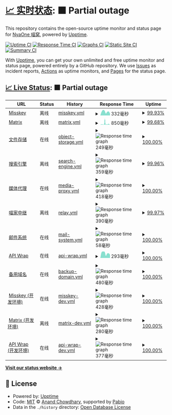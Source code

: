# [📈 实时状态](https://status.nya.one): <!--live status--> **🟧 Partial outage**

This repository contains the open-source uptime monitor and status page for [NyaOne 喵窝](https://nya.one), powered by [Upptime](https://github.com/upptime/upptime).

[![Uptime CI](https://github.com/nyaone/remote-status-monitor/workflows/Uptime%20CI/badge.svg)](https://github.com/nyaone/remote-status-monitor/actions?query=workflow%3A%22Uptime+CI%22)
[![Response Time CI](https://github.com/nyaone/remote-status-monitor/workflows/Response%20Time%20CI/badge.svg)](https://github.com/nyaone/remote-status-monitor/actions?query=workflow%3A%22Response+Time+CI%22)
[![Graphs CI](https://github.com/nyaone/remote-status-monitor/workflows/Graphs%20CI/badge.svg)](https://github.com/nyaone/remote-status-monitor/actions?query=workflow%3A%22Graphs+CI%22)
[![Static Site CI](https://github.com/nyaone/remote-status-monitor/workflows/Static%20Site%20CI/badge.svg)](https://github.com/nyaone/remote-status-monitor/actions?query=workflow%3A%22Static+Site+CI%22)
[![Summary CI](https://github.com/nyaone/remote-status-monitor/workflows/Summary%20CI/badge.svg)](https://github.com/nyaone/remote-status-monitor/actions?query=workflow%3A%22Summary+CI%22)

With [Upptime](https://upptime.js.org), you can get your own unlimited and free uptime monitor and status page, powered entirely by a GitHub repository. We use [Issues](https://github.com/nyaone/remote-status-monitor/issues) as incident reports, [Actions](https://github.com/nyaone/remote-status-monitor/actions) as uptime monitors, and [Pages](https://status.nya.one) for the status page.

## [📈 Live Status](https://demo.upptime.js.org): <!--live status--> **🟧 Partial outage**

<!--start: status pages-->
<!-- This summary is generated by Upptime (https://github.com/upptime/upptime) -->
<!-- Do not edit this manually, your changes will be overwritten -->
<!-- prettier-ignore -->
| URL | Status | History | Response Time | Uptime |
| --- | ------ | ------- | ------------- | ------ |
| <img alt="" src="https://status.nya.one/icons/network-connection.svg" height="13"> [Misskey](https://nya.one) | 离线 | [misskey.yml](https://github.com/nyaone/remote-status-monitor/commits/HEAD/history/misskey.yml) | <details><summary><img alt="Response time graph" src="./graphs/misskey/response-time-week.png" height="20"> 332毫秒</summary><br><a href="https://status.nya.one/history/misskey"><img alt="Response time 303" src="https://img.shields.io/endpoint?url=https%3A%2F%2Fraw.githubusercontent.com%2Fnyaone%2Fremote-status-monitor%2FHEAD%2Fapi%2Fmisskey%2Fresponse-time.json"></a><br><a href="https://status.nya.one/history/misskey"><img alt="24-hour response time 165" src="https://img.shields.io/endpoint?url=https%3A%2F%2Fraw.githubusercontent.com%2Fnyaone%2Fremote-status-monitor%2FHEAD%2Fapi%2Fmisskey%2Fresponse-time-day.json"></a><br><a href="https://status.nya.one/history/misskey"><img alt="7-day response time 332" src="https://img.shields.io/endpoint?url=https%3A%2F%2Fraw.githubusercontent.com%2Fnyaone%2Fremote-status-monitor%2FHEAD%2Fapi%2Fmisskey%2Fresponse-time-week.json"></a><br><a href="https://status.nya.one/history/misskey"><img alt="30-day response time 303" src="https://img.shields.io/endpoint?url=https%3A%2F%2Fraw.githubusercontent.com%2Fnyaone%2Fremote-status-monitor%2FHEAD%2Fapi%2Fmisskey%2Fresponse-time-month.json"></a><br><a href="https://status.nya.one/history/misskey"><img alt="1-year response time 303" src="https://img.shields.io/endpoint?url=https%3A%2F%2Fraw.githubusercontent.com%2Fnyaone%2Fremote-status-monitor%2FHEAD%2Fapi%2Fmisskey%2Fresponse-time-year.json"></a></details> | <details><summary><a href="https://status.nya.one/history/misskey">99.93%</a></summary><a href="https://status.nya.one/history/misskey"><img alt="All-time uptime 99.97%" src="https://img.shields.io/endpoint?url=https%3A%2F%2Fraw.githubusercontent.com%2Fnyaone%2Fremote-status-monitor%2FHEAD%2Fapi%2Fmisskey%2Fuptime.json"></a><br><a href="https://status.nya.one/history/misskey"><img alt="24-hour uptime 99.50%" src="https://img.shields.io/endpoint?url=https%3A%2F%2Fraw.githubusercontent.com%2Fnyaone%2Fremote-status-monitor%2FHEAD%2Fapi%2Fmisskey%2Fuptime-day.json"></a><br><a href="https://status.nya.one/history/misskey"><img alt="7-day uptime 99.93%" src="https://img.shields.io/endpoint?url=https%3A%2F%2Fraw.githubusercontent.com%2Fnyaone%2Fremote-status-monitor%2FHEAD%2Fapi%2Fmisskey%2Fuptime-week.json"></a><br><a href="https://status.nya.one/history/misskey"><img alt="30-day uptime 99.97%" src="https://img.shields.io/endpoint?url=https%3A%2F%2Fraw.githubusercontent.com%2Fnyaone%2Fremote-status-monitor%2FHEAD%2Fapi%2Fmisskey%2Fuptime-month.json"></a><br><a href="https://status.nya.one/history/misskey"><img alt="1-year uptime 99.97%" src="https://img.shields.io/endpoint?url=https%3A%2F%2Fraw.githubusercontent.com%2Fnyaone%2Fremote-status-monitor%2FHEAD%2Fapi%2Fmisskey%2Fuptime-year.json"></a></details>
| <img alt="" src="https://status.nya.one/icons/comments.svg" height="13"> [Matrix](https://matrix.nya.one/_matrix/client/versions) | 离线 | [matrix.yml](https://github.com/nyaone/remote-status-monitor/commits/HEAD/history/matrix.yml) | <details><summary><img alt="Response time graph" src="./graphs/matrix/response-time-week.png" height="20"> 850毫秒</summary><br><a href="https://status.nya.one/history/matrix"><img alt="Response time 1028" src="https://img.shields.io/endpoint?url=https%3A%2F%2Fraw.githubusercontent.com%2Fnyaone%2Fremote-status-monitor%2FHEAD%2Fapi%2Fmatrix%2Fresponse-time.json"></a><br><a href="https://status.nya.one/history/matrix"><img alt="24-hour response time 471" src="https://img.shields.io/endpoint?url=https%3A%2F%2Fraw.githubusercontent.com%2Fnyaone%2Fremote-status-monitor%2FHEAD%2Fapi%2Fmatrix%2Fresponse-time-day.json"></a><br><a href="https://status.nya.one/history/matrix"><img alt="7-day response time 850" src="https://img.shields.io/endpoint?url=https%3A%2F%2Fraw.githubusercontent.com%2Fnyaone%2Fremote-status-monitor%2FHEAD%2Fapi%2Fmatrix%2Fresponse-time-week.json"></a><br><a href="https://status.nya.one/history/matrix"><img alt="30-day response time 1028" src="https://img.shields.io/endpoint?url=https%3A%2F%2Fraw.githubusercontent.com%2Fnyaone%2Fremote-status-monitor%2FHEAD%2Fapi%2Fmatrix%2Fresponse-time-month.json"></a><br><a href="https://status.nya.one/history/matrix"><img alt="1-year response time 1028" src="https://img.shields.io/endpoint?url=https%3A%2F%2Fraw.githubusercontent.com%2Fnyaone%2Fremote-status-monitor%2FHEAD%2Fapi%2Fmatrix%2Fresponse-time-year.json"></a></details> | <details><summary><a href="https://status.nya.one/history/matrix">99.68%</a></summary><a href="https://status.nya.one/history/matrix"><img alt="All-time uptime 99.76%" src="https://img.shields.io/endpoint?url=https%3A%2F%2Fraw.githubusercontent.com%2Fnyaone%2Fremote-status-monitor%2FHEAD%2Fapi%2Fmatrix%2Fuptime.json"></a><br><a href="https://status.nya.one/history/matrix"><img alt="24-hour uptime 98.38%" src="https://img.shields.io/endpoint?url=https%3A%2F%2Fraw.githubusercontent.com%2Fnyaone%2Fremote-status-monitor%2FHEAD%2Fapi%2Fmatrix%2Fuptime-day.json"></a><br><a href="https://status.nya.one/history/matrix"><img alt="7-day uptime 99.68%" src="https://img.shields.io/endpoint?url=https%3A%2F%2Fraw.githubusercontent.com%2Fnyaone%2Fremote-status-monitor%2FHEAD%2Fapi%2Fmatrix%2Fuptime-week.json"></a><br><a href="https://status.nya.one/history/matrix"><img alt="30-day uptime 99.76%" src="https://img.shields.io/endpoint?url=https%3A%2F%2Fraw.githubusercontent.com%2Fnyaone%2Fremote-status-monitor%2FHEAD%2Fapi%2Fmatrix%2Fuptime-month.json"></a><br><a href="https://status.nya.one/history/matrix"><img alt="1-year uptime 99.76%" src="https://img.shields.io/endpoint?url=https%3A%2F%2Fraw.githubusercontent.com%2Fnyaone%2Fremote-status-monitor%2FHEAD%2Fapi%2Fmatrix%2Fuptime-year.json"></a></details>
| <img alt="" src="https://status.nya.one/icons/folder-cloud.svg" height="13"> [文件存储](https://sh.nfs.pub/nyaone/ff02042e-524e-48e8-bb27-17621d96b13a.png) | 在线 | [object-storage.yml](https://github.com/nyaone/remote-status-monitor/commits/HEAD/history/object-storage.yml) | <details><summary><img alt="Response time graph" src="./graphs/object-storage/response-time-week.png" height="20"> 249毫秒</summary><br><a href="https://status.nya.one/history/object-storage"><img alt="Response time 193" src="https://img.shields.io/endpoint?url=https%3A%2F%2Fraw.githubusercontent.com%2Fnyaone%2Fremote-status-monitor%2FHEAD%2Fapi%2Fobject-storage%2Fresponse-time.json"></a><br><a href="https://status.nya.one/history/object-storage"><img alt="24-hour response time 71" src="https://img.shields.io/endpoint?url=https%3A%2F%2Fraw.githubusercontent.com%2Fnyaone%2Fremote-status-monitor%2FHEAD%2Fapi%2Fobject-storage%2Fresponse-time-day.json"></a><br><a href="https://status.nya.one/history/object-storage"><img alt="7-day response time 249" src="https://img.shields.io/endpoint?url=https%3A%2F%2Fraw.githubusercontent.com%2Fnyaone%2Fremote-status-monitor%2FHEAD%2Fapi%2Fobject-storage%2Fresponse-time-week.json"></a><br><a href="https://status.nya.one/history/object-storage"><img alt="30-day response time 193" src="https://img.shields.io/endpoint?url=https%3A%2F%2Fraw.githubusercontent.com%2Fnyaone%2Fremote-status-monitor%2FHEAD%2Fapi%2Fobject-storage%2Fresponse-time-month.json"></a><br><a href="https://status.nya.one/history/object-storage"><img alt="1-year response time 193" src="https://img.shields.io/endpoint?url=https%3A%2F%2Fraw.githubusercontent.com%2Fnyaone%2Fremote-status-monitor%2FHEAD%2Fapi%2Fobject-storage%2Fresponse-time-year.json"></a></details> | <details><summary><a href="https://status.nya.one/history/object-storage">100.00%</a></summary><a href="https://status.nya.one/history/object-storage"><img alt="All-time uptime 100.00%" src="https://img.shields.io/endpoint?url=https%3A%2F%2Fraw.githubusercontent.com%2Fnyaone%2Fremote-status-monitor%2FHEAD%2Fapi%2Fobject-storage%2Fuptime.json"></a><br><a href="https://status.nya.one/history/object-storage"><img alt="24-hour uptime 100.00%" src="https://img.shields.io/endpoint?url=https%3A%2F%2Fraw.githubusercontent.com%2Fnyaone%2Fremote-status-monitor%2FHEAD%2Fapi%2Fobject-storage%2Fuptime-day.json"></a><br><a href="https://status.nya.one/history/object-storage"><img alt="7-day uptime 100.00%" src="https://img.shields.io/endpoint?url=https%3A%2F%2Fraw.githubusercontent.com%2Fnyaone%2Fremote-status-monitor%2FHEAD%2Fapi%2Fobject-storage%2Fuptime-week.json"></a><br><a href="https://status.nya.one/history/object-storage"><img alt="30-day uptime 100.00%" src="https://img.shields.io/endpoint?url=https%3A%2F%2Fraw.githubusercontent.com%2Fnyaone%2Fremote-status-monitor%2FHEAD%2Fapi%2Fobject-storage%2Fuptime-month.json"></a><br><a href="https://status.nya.one/history/object-storage"><img alt="1-year uptime 100.00%" src="https://img.shields.io/endpoint?url=https%3A%2F%2Fraw.githubusercontent.com%2Fnyaone%2Fremote-status-monitor%2FHEAD%2Fapi%2Fobject-storage%2Fuptime-year.json"></a></details>
| <img alt="" src="https://status.nya.one/icons/search.svg" height="13"> [搜索引擎](https://meilisearch.nya.one) | 离线 | [search-engine.yml](https://github.com/nyaone/remote-status-monitor/commits/HEAD/history/search-engine.yml) | <details><summary><img alt="Response time graph" src="./graphs/search-engine/response-time-week.png" height="20"> 359毫秒</summary><br><a href="https://status.nya.one/history/search-engine"><img alt="Response time 300" src="https://img.shields.io/endpoint?url=https%3A%2F%2Fraw.githubusercontent.com%2Fnyaone%2Fremote-status-monitor%2FHEAD%2Fapi%2Fsearch-engine%2Fresponse-time.json"></a><br><a href="https://status.nya.one/history/search-engine"><img alt="24-hour response time 148" src="https://img.shields.io/endpoint?url=https%3A%2F%2Fraw.githubusercontent.com%2Fnyaone%2Fremote-status-monitor%2FHEAD%2Fapi%2Fsearch-engine%2Fresponse-time-day.json"></a><br><a href="https://status.nya.one/history/search-engine"><img alt="7-day response time 359" src="https://img.shields.io/endpoint?url=https%3A%2F%2Fraw.githubusercontent.com%2Fnyaone%2Fremote-status-monitor%2FHEAD%2Fapi%2Fsearch-engine%2Fresponse-time-week.json"></a><br><a href="https://status.nya.one/history/search-engine"><img alt="30-day response time 300" src="https://img.shields.io/endpoint?url=https%3A%2F%2Fraw.githubusercontent.com%2Fnyaone%2Fremote-status-monitor%2FHEAD%2Fapi%2Fsearch-engine%2Fresponse-time-month.json"></a><br><a href="https://status.nya.one/history/search-engine"><img alt="1-year response time 300" src="https://img.shields.io/endpoint?url=https%3A%2F%2Fraw.githubusercontent.com%2Fnyaone%2Fremote-status-monitor%2FHEAD%2Fapi%2Fsearch-engine%2Fresponse-time-year.json"></a></details> | <details><summary><a href="https://status.nya.one/history/search-engine">99.96%</a></summary><a href="https://status.nya.one/history/search-engine"><img alt="All-time uptime 99.98%" src="https://img.shields.io/endpoint?url=https%3A%2F%2Fraw.githubusercontent.com%2Fnyaone%2Fremote-status-monitor%2FHEAD%2Fapi%2Fsearch-engine%2Fuptime.json"></a><br><a href="https://status.nya.one/history/search-engine"><img alt="24-hour uptime 99.71%" src="https://img.shields.io/endpoint?url=https%3A%2F%2Fraw.githubusercontent.com%2Fnyaone%2Fremote-status-monitor%2FHEAD%2Fapi%2Fsearch-engine%2Fuptime-day.json"></a><br><a href="https://status.nya.one/history/search-engine"><img alt="7-day uptime 99.96%" src="https://img.shields.io/endpoint?url=https%3A%2F%2Fraw.githubusercontent.com%2Fnyaone%2Fremote-status-monitor%2FHEAD%2Fapi%2Fsearch-engine%2Fuptime-week.json"></a><br><a href="https://status.nya.one/history/search-engine"><img alt="30-day uptime 99.98%" src="https://img.shields.io/endpoint?url=https%3A%2F%2Fraw.githubusercontent.com%2Fnyaone%2Fremote-status-monitor%2FHEAD%2Fapi%2Fsearch-engine%2Fuptime-month.json"></a><br><a href="https://status.nya.one/history/search-engine"><img alt="1-year uptime 99.98%" src="https://img.shields.io/endpoint?url=https%3A%2F%2Fraw.githubusercontent.com%2Fnyaone%2Fremote-status-monitor%2FHEAD%2Fapi%2Fsearch-engine%2Fuptime-year.json"></a></details>
| <img alt="" src="https://status.nya.one/icons/transactions.svg" height="13"> [媒体代理](https://o.n1mp.org) | 在线 | [media-proxy.yml](https://github.com/nyaone/remote-status-monitor/commits/HEAD/history/media-proxy.yml) | <details><summary><img alt="Response time graph" src="./graphs/media-proxy/response-time-week.png" height="20"> 418毫秒</summary><br><a href="https://status.nya.one/history/media-proxy"><img alt="Response time 336" src="https://img.shields.io/endpoint?url=https%3A%2F%2Fraw.githubusercontent.com%2Fnyaone%2Fremote-status-monitor%2FHEAD%2Fapi%2Fmedia-proxy%2Fresponse-time.json"></a><br><a href="https://status.nya.one/history/media-proxy"><img alt="24-hour response time 288" src="https://img.shields.io/endpoint?url=https%3A%2F%2Fraw.githubusercontent.com%2Fnyaone%2Fremote-status-monitor%2FHEAD%2Fapi%2Fmedia-proxy%2Fresponse-time-day.json"></a><br><a href="https://status.nya.one/history/media-proxy"><img alt="7-day response time 418" src="https://img.shields.io/endpoint?url=https%3A%2F%2Fraw.githubusercontent.com%2Fnyaone%2Fremote-status-monitor%2FHEAD%2Fapi%2Fmedia-proxy%2Fresponse-time-week.json"></a><br><a href="https://status.nya.one/history/media-proxy"><img alt="30-day response time 336" src="https://img.shields.io/endpoint?url=https%3A%2F%2Fraw.githubusercontent.com%2Fnyaone%2Fremote-status-monitor%2FHEAD%2Fapi%2Fmedia-proxy%2Fresponse-time-month.json"></a><br><a href="https://status.nya.one/history/media-proxy"><img alt="1-year response time 336" src="https://img.shields.io/endpoint?url=https%3A%2F%2Fraw.githubusercontent.com%2Fnyaone%2Fremote-status-monitor%2FHEAD%2Fapi%2Fmedia-proxy%2Fresponse-time-year.json"></a></details> | <details><summary><a href="https://status.nya.one/history/media-proxy">100.00%</a></summary><a href="https://status.nya.one/history/media-proxy"><img alt="All-time uptime 100.00%" src="https://img.shields.io/endpoint?url=https%3A%2F%2Fraw.githubusercontent.com%2Fnyaone%2Fremote-status-monitor%2FHEAD%2Fapi%2Fmedia-proxy%2Fuptime.json"></a><br><a href="https://status.nya.one/history/media-proxy"><img alt="24-hour uptime 100.00%" src="https://img.shields.io/endpoint?url=https%3A%2F%2Fraw.githubusercontent.com%2Fnyaone%2Fremote-status-monitor%2FHEAD%2Fapi%2Fmedia-proxy%2Fuptime-day.json"></a><br><a href="https://status.nya.one/history/media-proxy"><img alt="7-day uptime 100.00%" src="https://img.shields.io/endpoint?url=https%3A%2F%2Fraw.githubusercontent.com%2Fnyaone%2Fremote-status-monitor%2FHEAD%2Fapi%2Fmedia-proxy%2Fuptime-week.json"></a><br><a href="https://status.nya.one/history/media-proxy"><img alt="30-day uptime 100.00%" src="https://img.shields.io/endpoint?url=https%3A%2F%2Fraw.githubusercontent.com%2Fnyaone%2Fremote-status-monitor%2FHEAD%2Fapi%2Fmedia-proxy%2Fuptime-month.json"></a><br><a href="https://status.nya.one/history/media-proxy"><img alt="1-year uptime 100.00%" src="https://img.shields.io/endpoint?url=https%3A%2F%2Fraw.githubusercontent.com%2Fnyaone%2Fremote-status-monitor%2FHEAD%2Fapi%2Fmedia-proxy%2Fuptime-year.json"></a></details>
| <img alt="" src="https://status.nya.one/icons/nodes.svg" height="13"> [喵家中继](https://relay.nya.one/actor) | 离线 | [relay.yml](https://github.com/nyaone/remote-status-monitor/commits/HEAD/history/relay.yml) | <details><summary><img alt="Response time graph" src="./graphs/relay/response-time-week.png" height="20"> 390毫秒</summary><br><a href="https://status.nya.one/history/relay"><img alt="Response time 316" src="https://img.shields.io/endpoint?url=https%3A%2F%2Fraw.githubusercontent.com%2Fnyaone%2Fremote-status-monitor%2FHEAD%2Fapi%2Frelay%2Fresponse-time.json"></a><br><a href="https://status.nya.one/history/relay"><img alt="24-hour response time 159" src="https://img.shields.io/endpoint?url=https%3A%2F%2Fraw.githubusercontent.com%2Fnyaone%2Fremote-status-monitor%2FHEAD%2Fapi%2Frelay%2Fresponse-time-day.json"></a><br><a href="https://status.nya.one/history/relay"><img alt="7-day response time 390" src="https://img.shields.io/endpoint?url=https%3A%2F%2Fraw.githubusercontent.com%2Fnyaone%2Fremote-status-monitor%2FHEAD%2Fapi%2Frelay%2Fresponse-time-week.json"></a><br><a href="https://status.nya.one/history/relay"><img alt="30-day response time 316" src="https://img.shields.io/endpoint?url=https%3A%2F%2Fraw.githubusercontent.com%2Fnyaone%2Fremote-status-monitor%2FHEAD%2Fapi%2Frelay%2Fresponse-time-month.json"></a><br><a href="https://status.nya.one/history/relay"><img alt="1-year response time 316" src="https://img.shields.io/endpoint?url=https%3A%2F%2Fraw.githubusercontent.com%2Fnyaone%2Fremote-status-monitor%2FHEAD%2Fapi%2Frelay%2Fresponse-time-year.json"></a></details> | <details><summary><a href="https://status.nya.one/history/relay">99.97%</a></summary><a href="https://status.nya.one/history/relay"><img alt="All-time uptime 99.99%" src="https://img.shields.io/endpoint?url=https%3A%2F%2Fraw.githubusercontent.com%2Fnyaone%2Fremote-status-monitor%2FHEAD%2Fapi%2Frelay%2Fuptime.json"></a><br><a href="https://status.nya.one/history/relay"><img alt="24-hour uptime 99.82%" src="https://img.shields.io/endpoint?url=https%3A%2F%2Fraw.githubusercontent.com%2Fnyaone%2Fremote-status-monitor%2FHEAD%2Fapi%2Frelay%2Fuptime-day.json"></a><br><a href="https://status.nya.one/history/relay"><img alt="7-day uptime 99.97%" src="https://img.shields.io/endpoint?url=https%3A%2F%2Fraw.githubusercontent.com%2Fnyaone%2Fremote-status-monitor%2FHEAD%2Fapi%2Frelay%2Fuptime-week.json"></a><br><a href="https://status.nya.one/history/relay"><img alt="30-day uptime 99.99%" src="https://img.shields.io/endpoint?url=https%3A%2F%2Fraw.githubusercontent.com%2Fnyaone%2Fremote-status-monitor%2FHEAD%2Fapi%2Frelay%2Fuptime-month.json"></a><br><a href="https://status.nya.one/history/relay"><img alt="1-year uptime 99.99%" src="https://img.shields.io/endpoint?url=https%3A%2F%2Fraw.githubusercontent.com%2Fnyaone%2Fremote-status-monitor%2FHEAD%2Fapi%2Frelay%2Fuptime-year.json"></a></details>
| <img alt="" src="https://status.nya.one/icons/mail.svg" height="13"> [邮件系统](mx.nya.one) | 在线 | [mail-system.yml](https://github.com/nyaone/remote-status-monitor/commits/HEAD/history/mail-system.yml) | <details><summary><img alt="Response time graph" src="./graphs/mail-system/response-time-week.png" height="20"> 58毫秒</summary><br><a href="https://status.nya.one/history/mail-system"><img alt="Response time 45" src="https://img.shields.io/endpoint?url=https%3A%2F%2Fraw.githubusercontent.com%2Fnyaone%2Fremote-status-monitor%2FHEAD%2Fapi%2Fmail-system%2Fresponse-time.json"></a><br><a href="https://status.nya.one/history/mail-system"><img alt="24-hour response time 23" src="https://img.shields.io/endpoint?url=https%3A%2F%2Fraw.githubusercontent.com%2Fnyaone%2Fremote-status-monitor%2FHEAD%2Fapi%2Fmail-system%2Fresponse-time-day.json"></a><br><a href="https://status.nya.one/history/mail-system"><img alt="7-day response time 58" src="https://img.shields.io/endpoint?url=https%3A%2F%2Fraw.githubusercontent.com%2Fnyaone%2Fremote-status-monitor%2FHEAD%2Fapi%2Fmail-system%2Fresponse-time-week.json"></a><br><a href="https://status.nya.one/history/mail-system"><img alt="30-day response time 45" src="https://img.shields.io/endpoint?url=https%3A%2F%2Fraw.githubusercontent.com%2Fnyaone%2Fremote-status-monitor%2FHEAD%2Fapi%2Fmail-system%2Fresponse-time-month.json"></a><br><a href="https://status.nya.one/history/mail-system"><img alt="1-year response time 45" src="https://img.shields.io/endpoint?url=https%3A%2F%2Fraw.githubusercontent.com%2Fnyaone%2Fremote-status-monitor%2FHEAD%2Fapi%2Fmail-system%2Fresponse-time-year.json"></a></details> | <details><summary><a href="https://status.nya.one/history/mail-system">100.00%</a></summary><a href="https://status.nya.one/history/mail-system"><img alt="All-time uptime 100.00%" src="https://img.shields.io/endpoint?url=https%3A%2F%2Fraw.githubusercontent.com%2Fnyaone%2Fremote-status-monitor%2FHEAD%2Fapi%2Fmail-system%2Fuptime.json"></a><br><a href="https://status.nya.one/history/mail-system"><img alt="24-hour uptime 100.00%" src="https://img.shields.io/endpoint?url=https%3A%2F%2Fraw.githubusercontent.com%2Fnyaone%2Fremote-status-monitor%2FHEAD%2Fapi%2Fmail-system%2Fuptime-day.json"></a><br><a href="https://status.nya.one/history/mail-system"><img alt="7-day uptime 100.00%" src="https://img.shields.io/endpoint?url=https%3A%2F%2Fraw.githubusercontent.com%2Fnyaone%2Fremote-status-monitor%2FHEAD%2Fapi%2Fmail-system%2Fuptime-week.json"></a><br><a href="https://status.nya.one/history/mail-system"><img alt="30-day uptime 100.00%" src="https://img.shields.io/endpoint?url=https%3A%2F%2Fraw.githubusercontent.com%2Fnyaone%2Fremote-status-monitor%2FHEAD%2Fapi%2Fmail-system%2Fuptime-month.json"></a><br><a href="https://status.nya.one/history/mail-system"><img alt="1-year uptime 100.00%" src="https://img.shields.io/endpoint?url=https%3A%2F%2Fraw.githubusercontent.com%2Fnyaone%2Fremote-status-monitor%2FHEAD%2Fapi%2Fmail-system%2Fuptime-year.json"></a></details>
| <img alt="" src="https://status.nya.one/icons/plug-2.svg" height="13"> [API Wrap](https://api.nya.one) | 在线 | [api-wrap.yml](https://github.com/nyaone/remote-status-monitor/commits/HEAD/history/api-wrap.yml) | <details><summary><img alt="Response time graph" src="./graphs/api-wrap/response-time-week.png" height="20"> 293毫秒</summary><br><a href="https://status.nya.one/history/api-wrap"><img alt="Response time 237" src="https://img.shields.io/endpoint?url=https%3A%2F%2Fraw.githubusercontent.com%2Fnyaone%2Fremote-status-monitor%2FHEAD%2Fapi%2Fapi-wrap%2Fresponse-time.json"></a><br><a href="https://status.nya.one/history/api-wrap"><img alt="24-hour response time 201" src="https://img.shields.io/endpoint?url=https%3A%2F%2Fraw.githubusercontent.com%2Fnyaone%2Fremote-status-monitor%2FHEAD%2Fapi%2Fapi-wrap%2Fresponse-time-day.json"></a><br><a href="https://status.nya.one/history/api-wrap"><img alt="7-day response time 293" src="https://img.shields.io/endpoint?url=https%3A%2F%2Fraw.githubusercontent.com%2Fnyaone%2Fremote-status-monitor%2FHEAD%2Fapi%2Fapi-wrap%2Fresponse-time-week.json"></a><br><a href="https://status.nya.one/history/api-wrap"><img alt="30-day response time 237" src="https://img.shields.io/endpoint?url=https%3A%2F%2Fraw.githubusercontent.com%2Fnyaone%2Fremote-status-monitor%2FHEAD%2Fapi%2Fapi-wrap%2Fresponse-time-month.json"></a><br><a href="https://status.nya.one/history/api-wrap"><img alt="1-year response time 237" src="https://img.shields.io/endpoint?url=https%3A%2F%2Fraw.githubusercontent.com%2Fnyaone%2Fremote-status-monitor%2FHEAD%2Fapi%2Fapi-wrap%2Fresponse-time-year.json"></a></details> | <details><summary><a href="https://status.nya.one/history/api-wrap">100.00%</a></summary><a href="https://status.nya.one/history/api-wrap"><img alt="All-time uptime 100.00%" src="https://img.shields.io/endpoint?url=https%3A%2F%2Fraw.githubusercontent.com%2Fnyaone%2Fremote-status-monitor%2FHEAD%2Fapi%2Fapi-wrap%2Fuptime.json"></a><br><a href="https://status.nya.one/history/api-wrap"><img alt="24-hour uptime 100.00%" src="https://img.shields.io/endpoint?url=https%3A%2F%2Fraw.githubusercontent.com%2Fnyaone%2Fremote-status-monitor%2FHEAD%2Fapi%2Fapi-wrap%2Fuptime-day.json"></a><br><a href="https://status.nya.one/history/api-wrap"><img alt="7-day uptime 100.00%" src="https://img.shields.io/endpoint?url=https%3A%2F%2Fraw.githubusercontent.com%2Fnyaone%2Fremote-status-monitor%2FHEAD%2Fapi%2Fapi-wrap%2Fuptime-week.json"></a><br><a href="https://status.nya.one/history/api-wrap"><img alt="30-day uptime 100.00%" src="https://img.shields.io/endpoint?url=https%3A%2F%2Fraw.githubusercontent.com%2Fnyaone%2Fremote-status-monitor%2FHEAD%2Fapi%2Fapi-wrap%2Fuptime-month.json"></a><br><a href="https://status.nya.one/history/api-wrap"><img alt="1-year uptime 100.00%" src="https://img.shields.io/endpoint?url=https%3A%2F%2Fraw.githubusercontent.com%2Fnyaone%2Fremote-status-monitor%2FHEAD%2Fapi%2Fapi-wrap%2Fuptime-year.json"></a></details>
| <img alt="" src="https://status.nya.one/icons/a-tag-add.svg" height="13"> [备用域名](https://n1.homes) | 在线 | [backup-domain.yml](https://github.com/nyaone/remote-status-monitor/commits/HEAD/history/backup-domain.yml) | <details><summary><img alt="Response time graph" src="./graphs/backup-domain/response-time-week.png" height="20"> 480毫秒</summary><br><a href="https://status.nya.one/history/backup-domain"><img alt="Response time 415" src="https://img.shields.io/endpoint?url=https%3A%2F%2Fraw.githubusercontent.com%2Fnyaone%2Fremote-status-monitor%2FHEAD%2Fapi%2Fbackup-domain%2Fresponse-time.json"></a><br><a href="https://status.nya.one/history/backup-domain"><img alt="24-hour response time 511" src="https://img.shields.io/endpoint?url=https%3A%2F%2Fraw.githubusercontent.com%2Fnyaone%2Fremote-status-monitor%2FHEAD%2Fapi%2Fbackup-domain%2Fresponse-time-day.json"></a><br><a href="https://status.nya.one/history/backup-domain"><img alt="7-day response time 480" src="https://img.shields.io/endpoint?url=https%3A%2F%2Fraw.githubusercontent.com%2Fnyaone%2Fremote-status-monitor%2FHEAD%2Fapi%2Fbackup-domain%2Fresponse-time-week.json"></a><br><a href="https://status.nya.one/history/backup-domain"><img alt="30-day response time 415" src="https://img.shields.io/endpoint?url=https%3A%2F%2Fraw.githubusercontent.com%2Fnyaone%2Fremote-status-monitor%2FHEAD%2Fapi%2Fbackup-domain%2Fresponse-time-month.json"></a><br><a href="https://status.nya.one/history/backup-domain"><img alt="1-year response time 415" src="https://img.shields.io/endpoint?url=https%3A%2F%2Fraw.githubusercontent.com%2Fnyaone%2Fremote-status-monitor%2FHEAD%2Fapi%2Fbackup-domain%2Fresponse-time-year.json"></a></details> | <details><summary><a href="https://status.nya.one/history/backup-domain">100.00%</a></summary><a href="https://status.nya.one/history/backup-domain"><img alt="All-time uptime 100.00%" src="https://img.shields.io/endpoint?url=https%3A%2F%2Fraw.githubusercontent.com%2Fnyaone%2Fremote-status-monitor%2FHEAD%2Fapi%2Fbackup-domain%2Fuptime.json"></a><br><a href="https://status.nya.one/history/backup-domain"><img alt="24-hour uptime 100.00%" src="https://img.shields.io/endpoint?url=https%3A%2F%2Fraw.githubusercontent.com%2Fnyaone%2Fremote-status-monitor%2FHEAD%2Fapi%2Fbackup-domain%2Fuptime-day.json"></a><br><a href="https://status.nya.one/history/backup-domain"><img alt="7-day uptime 100.00%" src="https://img.shields.io/endpoint?url=https%3A%2F%2Fraw.githubusercontent.com%2Fnyaone%2Fremote-status-monitor%2FHEAD%2Fapi%2Fbackup-domain%2Fuptime-week.json"></a><br><a href="https://status.nya.one/history/backup-domain"><img alt="30-day uptime 100.00%" src="https://img.shields.io/endpoint?url=https%3A%2F%2Fraw.githubusercontent.com%2Fnyaone%2Fremote-status-monitor%2FHEAD%2Fapi%2Fbackup-domain%2Fuptime-month.json"></a><br><a href="https://status.nya.one/history/backup-domain"><img alt="1-year uptime 100.00%" src="https://img.shields.io/endpoint?url=https%3A%2F%2Fraw.githubusercontent.com%2Fnyaone%2Fremote-status-monitor%2FHEAD%2Fapi%2Fbackup-domain%2Fuptime-year.json"></a></details>
| <img alt="" src="https://status.nya.one/icons/network-connection.svg" height="13"> [Misskey (开发环境)](https://dev.nya.one) | 在线 | [misskey-dev.yml](https://github.com/nyaone/remote-status-monitor/commits/HEAD/history/misskey-dev.yml) | <details><summary><img alt="Response time graph" src="./graphs/misskey-dev/response-time-week.png" height="20"> 428毫秒</summary><br><a href="https://status.nya.one/history/misskey-dev"><img alt="Response time 455" src="https://img.shields.io/endpoint?url=https%3A%2F%2Fraw.githubusercontent.com%2Fnyaone%2Fremote-status-monitor%2FHEAD%2Fapi%2Fmisskey-dev%2Fresponse-time.json"></a><br><a href="https://status.nya.one/history/misskey-dev"><img alt="24-hour response time 192" src="https://img.shields.io/endpoint?url=https%3A%2F%2Fraw.githubusercontent.com%2Fnyaone%2Fremote-status-monitor%2FHEAD%2Fapi%2Fmisskey-dev%2Fresponse-time-day.json"></a><br><a href="https://status.nya.one/history/misskey-dev"><img alt="7-day response time 428" src="https://img.shields.io/endpoint?url=https%3A%2F%2Fraw.githubusercontent.com%2Fnyaone%2Fremote-status-monitor%2FHEAD%2Fapi%2Fmisskey-dev%2Fresponse-time-week.json"></a><br><a href="https://status.nya.one/history/misskey-dev"><img alt="30-day response time 455" src="https://img.shields.io/endpoint?url=https%3A%2F%2Fraw.githubusercontent.com%2Fnyaone%2Fremote-status-monitor%2FHEAD%2Fapi%2Fmisskey-dev%2Fresponse-time-month.json"></a><br><a href="https://status.nya.one/history/misskey-dev"><img alt="1-year response time 455" src="https://img.shields.io/endpoint?url=https%3A%2F%2Fraw.githubusercontent.com%2Fnyaone%2Fremote-status-monitor%2FHEAD%2Fapi%2Fmisskey-dev%2Fresponse-time-year.json"></a></details> | <details><summary><a href="https://status.nya.one/history/misskey-dev">100.00%</a></summary><a href="https://status.nya.one/history/misskey-dev"><img alt="All-time uptime 100.00%" src="https://img.shields.io/endpoint?url=https%3A%2F%2Fraw.githubusercontent.com%2Fnyaone%2Fremote-status-monitor%2FHEAD%2Fapi%2Fmisskey-dev%2Fuptime.json"></a><br><a href="https://status.nya.one/history/misskey-dev"><img alt="24-hour uptime 100.00%" src="https://img.shields.io/endpoint?url=https%3A%2F%2Fraw.githubusercontent.com%2Fnyaone%2Fremote-status-monitor%2FHEAD%2Fapi%2Fmisskey-dev%2Fuptime-day.json"></a><br><a href="https://status.nya.one/history/misskey-dev"><img alt="7-day uptime 100.00%" src="https://img.shields.io/endpoint?url=https%3A%2F%2Fraw.githubusercontent.com%2Fnyaone%2Fremote-status-monitor%2FHEAD%2Fapi%2Fmisskey-dev%2Fuptime-week.json"></a><br><a href="https://status.nya.one/history/misskey-dev"><img alt="30-day uptime 100.00%" src="https://img.shields.io/endpoint?url=https%3A%2F%2Fraw.githubusercontent.com%2Fnyaone%2Fremote-status-monitor%2FHEAD%2Fapi%2Fmisskey-dev%2Fuptime-month.json"></a><br><a href="https://status.nya.one/history/misskey-dev"><img alt="1-year uptime 100.00%" src="https://img.shields.io/endpoint?url=https%3A%2F%2Fraw.githubusercontent.com%2Fnyaone%2Fremote-status-monitor%2FHEAD%2Fapi%2Fmisskey-dev%2Fuptime-year.json"></a></details>
| <img alt="" src="https://status.nya.one/icons/comments.svg" height="13"> [Matrix (开发环境)](https://dev-matrix.nya.one/_matrix/client/versions) | 离线 | [matrix-dev.yml](https://github.com/nyaone/remote-status-monitor/commits/HEAD/history/matrix-dev.yml) | <details><summary><img alt="Response time graph" src="./graphs/matrix-dev/response-time-week.png" height="20"> 280毫秒</summary><br><a href="https://status.nya.one/history/matrix-dev"><img alt="Response time 225" src="https://img.shields.io/endpoint?url=https%3A%2F%2Fraw.githubusercontent.com%2Fnyaone%2Fremote-status-monitor%2FHEAD%2Fapi%2Fmatrix-dev%2Fresponse-time.json"></a><br><a href="https://status.nya.one/history/matrix-dev"><img alt="24-hour response time 147" src="https://img.shields.io/endpoint?url=https%3A%2F%2Fraw.githubusercontent.com%2Fnyaone%2Fremote-status-monitor%2FHEAD%2Fapi%2Fmatrix-dev%2Fresponse-time-day.json"></a><br><a href="https://status.nya.one/history/matrix-dev"><img alt="7-day response time 280" src="https://img.shields.io/endpoint?url=https%3A%2F%2Fraw.githubusercontent.com%2Fnyaone%2Fremote-status-monitor%2FHEAD%2Fapi%2Fmatrix-dev%2Fresponse-time-week.json"></a><br><a href="https://status.nya.one/history/matrix-dev"><img alt="30-day response time 225" src="https://img.shields.io/endpoint?url=https%3A%2F%2Fraw.githubusercontent.com%2Fnyaone%2Fremote-status-monitor%2FHEAD%2Fapi%2Fmatrix-dev%2Fresponse-time-month.json"></a><br><a href="https://status.nya.one/history/matrix-dev"><img alt="1-year response time 225" src="https://img.shields.io/endpoint?url=https%3A%2F%2Fraw.githubusercontent.com%2Fnyaone%2Fremote-status-monitor%2FHEAD%2Fapi%2Fmatrix-dev%2Fresponse-time-year.json"></a></details> | <details><summary><a href="https://status.nya.one/history/matrix-dev">100.00%</a></summary><a href="https://status.nya.one/history/matrix-dev"><img alt="All-time uptime 100.00%" src="https://img.shields.io/endpoint?url=https%3A%2F%2Fraw.githubusercontent.com%2Fnyaone%2Fremote-status-monitor%2FHEAD%2Fapi%2Fmatrix-dev%2Fuptime.json"></a><br><a href="https://status.nya.one/history/matrix-dev"><img alt="24-hour uptime 99.99%" src="https://img.shields.io/endpoint?url=https%3A%2F%2Fraw.githubusercontent.com%2Fnyaone%2Fremote-status-monitor%2FHEAD%2Fapi%2Fmatrix-dev%2Fuptime-day.json"></a><br><a href="https://status.nya.one/history/matrix-dev"><img alt="7-day uptime 100.00%" src="https://img.shields.io/endpoint?url=https%3A%2F%2Fraw.githubusercontent.com%2Fnyaone%2Fremote-status-monitor%2FHEAD%2Fapi%2Fmatrix-dev%2Fuptime-week.json"></a><br><a href="https://status.nya.one/history/matrix-dev"><img alt="30-day uptime 100.00%" src="https://img.shields.io/endpoint?url=https%3A%2F%2Fraw.githubusercontent.com%2Fnyaone%2Fremote-status-monitor%2FHEAD%2Fapi%2Fmatrix-dev%2Fuptime-month.json"></a><br><a href="https://status.nya.one/history/matrix-dev"><img alt="1-year uptime 100.00%" src="https://img.shields.io/endpoint?url=https%3A%2F%2Fraw.githubusercontent.com%2Fnyaone%2Fremote-status-monitor%2FHEAD%2Fapi%2Fmatrix-dev%2Fuptime-year.json"></a></details>
| <img alt="" src="https://status.nya.one/icons/plug-2.svg" height="13"> [API Wrap (开发环境)](https://dev-api.nya.one) | 在线 | [api-wrap-dev.yml](https://github.com/nyaone/remote-status-monitor/commits/HEAD/history/api-wrap-dev.yml) | <details><summary><img alt="Response time graph" src="./graphs/api-wrap-dev/response-time-week.png" height="20"> 377毫秒</summary><br><a href="https://status.nya.one/history/api-wrap-dev"><img alt="Response time 262" src="https://img.shields.io/endpoint?url=https%3A%2F%2Fraw.githubusercontent.com%2Fnyaone%2Fremote-status-monitor%2FHEAD%2Fapi%2Fapi-wrap-dev%2Fresponse-time.json"></a><br><a href="https://status.nya.one/history/api-wrap-dev"><img alt="24-hour response time 384" src="https://img.shields.io/endpoint?url=https%3A%2F%2Fraw.githubusercontent.com%2Fnyaone%2Fremote-status-monitor%2FHEAD%2Fapi%2Fapi-wrap-dev%2Fresponse-time-day.json"></a><br><a href="https://status.nya.one/history/api-wrap-dev"><img alt="7-day response time 377" src="https://img.shields.io/endpoint?url=https%3A%2F%2Fraw.githubusercontent.com%2Fnyaone%2Fremote-status-monitor%2FHEAD%2Fapi%2Fapi-wrap-dev%2Fresponse-time-week.json"></a><br><a href="https://status.nya.one/history/api-wrap-dev"><img alt="30-day response time 262" src="https://img.shields.io/endpoint?url=https%3A%2F%2Fraw.githubusercontent.com%2Fnyaone%2Fremote-status-monitor%2FHEAD%2Fapi%2Fapi-wrap-dev%2Fresponse-time-month.json"></a><br><a href="https://status.nya.one/history/api-wrap-dev"><img alt="1-year response time 262" src="https://img.shields.io/endpoint?url=https%3A%2F%2Fraw.githubusercontent.com%2Fnyaone%2Fremote-status-monitor%2FHEAD%2Fapi%2Fapi-wrap-dev%2Fresponse-time-year.json"></a></details> | <details><summary><a href="https://status.nya.one/history/api-wrap-dev">100.00%</a></summary><a href="https://status.nya.one/history/api-wrap-dev"><img alt="All-time uptime 100.00%" src="https://img.shields.io/endpoint?url=https%3A%2F%2Fraw.githubusercontent.com%2Fnyaone%2Fremote-status-monitor%2FHEAD%2Fapi%2Fapi-wrap-dev%2Fuptime.json"></a><br><a href="https://status.nya.one/history/api-wrap-dev"><img alt="24-hour uptime 100.00%" src="https://img.shields.io/endpoint?url=https%3A%2F%2Fraw.githubusercontent.com%2Fnyaone%2Fremote-status-monitor%2FHEAD%2Fapi%2Fapi-wrap-dev%2Fuptime-day.json"></a><br><a href="https://status.nya.one/history/api-wrap-dev"><img alt="7-day uptime 100.00%" src="https://img.shields.io/endpoint?url=https%3A%2F%2Fraw.githubusercontent.com%2Fnyaone%2Fremote-status-monitor%2FHEAD%2Fapi%2Fapi-wrap-dev%2Fuptime-week.json"></a><br><a href="https://status.nya.one/history/api-wrap-dev"><img alt="30-day uptime 100.00%" src="https://img.shields.io/endpoint?url=https%3A%2F%2Fraw.githubusercontent.com%2Fnyaone%2Fremote-status-monitor%2FHEAD%2Fapi%2Fapi-wrap-dev%2Fuptime-month.json"></a><br><a href="https://status.nya.one/history/api-wrap-dev"><img alt="1-year uptime 100.00%" src="https://img.shields.io/endpoint?url=https%3A%2F%2Fraw.githubusercontent.com%2Fnyaone%2Fremote-status-monitor%2FHEAD%2Fapi%2Fapi-wrap-dev%2Fuptime-year.json"></a></details>

<!--end: status pages-->

[**Visit our status website →**](https://status.nya.one)

## 📄 License

- Powered by: [Upptime](https://github.com/upptime/upptime)
- Code: [MIT](./LICENSE) © [Anand Chowdhary](https://anandchowdhary.com), supported by [Pabio](https://pabio.com)
- Data in the `./history` directory: [Open Database License](https://opendatacommons.org/licenses/odbl/1-0/)
